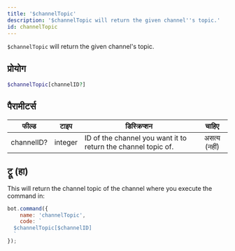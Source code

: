 ```yaml
---
title: '$channelTopic'
description: '$channelTopic will return the given channel''s topic.'
id: channelTopic
---
```


`$channelTopic` will return the given channel's topic.

## प्रोयोग

```php
$channelTopic[channelID?]
```

## पैरामीटर्स

| फील्ड      | टाइप    | डिस्क्रिप्शन                                                  |    चाहिए     |
| ---------- | ------- | ------------------------------------------------------------- |:------------:|
| channelID? | integer | ID of the channel you want it to return the channel topic of. | असत्य (नहीं) |

## ट्रू (हा)

This will return the channel topic of the channel where you execute the command in:

```javascript
bot.command({
    name: 'channelTopic',
    code: `
  $channelTopic[$channelID]
  `
});
```